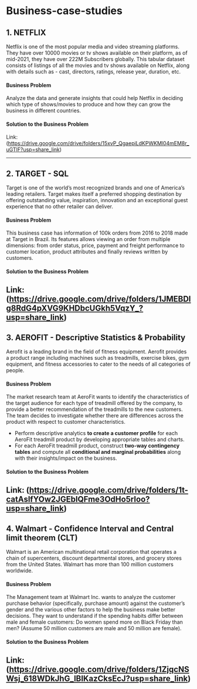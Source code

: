 # Business-case-studies

## 1.  NETFLIX

Netflix is one of the most popular media and video streaming platforms. They have over 10000 movies or tv shows available on their platform, as of mid-2021, they have over 222M Subscribers globally. This tabular dataset consists of listings of all the movies and tv shows available on Netflix, along with details such as - cast, directors, ratings, release year, duration, etc.

#### Business Problem

Analyze the data and generate insights that could help Netflix in deciding which type of shows/movies to produce and how they can grow the business in different countries. 

#### Solution to the Business Problem

Link: (https://drive.google.com/drive/folders/15xvP_QgaepiLdKPWKMl04mEM8r_uGTlF?usp=share_link)

----------------------------------------------------------------------------------------------------------------------------------------------------------------
## 2.  TARGET - SQL

Target is one of the world’s most recognized brands and one of America’s leading retailers. Target makes itself a preferred shopping destination by offering outstanding value, inspiration, innovation and an exceptional guest experience that no other retailer can deliver.

#### Business Problem

This business case has information of 100k orders from 2016 to 2018 made at Target in Brazil. Its features allows viewing an order from multiple dimensions: from order status, price, payment and freight performance to customer location, product attributes and finally reviews written by customers.

#### Solution to the Business Problem

Link: (https://drive.google.com/drive/folders/1JMEBDIg8RdG4pXVG9KHDbcUGkh5VqzY_?usp=share_link)
----------------------------------------------------------------------------------------------------------------------------------------------------------------
## 3.  AEROFIT - Descriptive Statistics & Probability

Aerofit is a leading brand in the field of fitness equipment. Aerofit provides a product range including machines such as treadmills, exercise bikes, gym equipment, and fitness accessories to cater to the needs of all categories of people.

#### Business Problem

The market research team at AeroFit wants to identify the characteristics of the target audience for each type of treadmill offered by the company, to provide a better recommendation of the treadmills to the new customers. The team decides to investigate whether there are differences across the product with respect to customer characteristics.

  - Perform descriptive analytics **to create a customer profile** for each AeroFit treadmill product by developing appropriate tables and charts.
  - For each AeroFit treadmill product, construct **two-way contingency tables** and compute all **conditional and marginal probabilities** along with their insights/impact on the business.

#### Solution to the Business Problem

Link: (https://drive.google.com/drive/folders/1t-catAslfYOw2JGEblQFme3OdHo5rIoo?usp=share_link)
----------------------------------------------------------------------------------------------------------------------------------------------------------------
## 4. Walmart - Confidence Interval and Central limit theorem (CLT)

Walmart is an American multinational retail corporation that operates a chain of supercenters, discount departmental stores, and grocery stores from the United States. Walmart has more than 100 million customers worldwide.

#### Business Problem

The Management team at Walmart Inc. wants to analyze the customer purchase behavior (specifically, purchase amount) against the customer’s gender and the various other factors to help the business make better decisions. They want to understand if the spending habits differ between male and female customers: Do women spend more on Black Friday than men? (Assume 50 million customers are male and 50 million are female).

#### Solution to the Business Problem

Link: (https://drive.google.com/drive/folders/1ZjqcNSWsj_618WDkJhG_lBIKazCksEcJ?usp=share_link)
----------------------------------------------------------------------------------------------------------------------------------------------------------------

